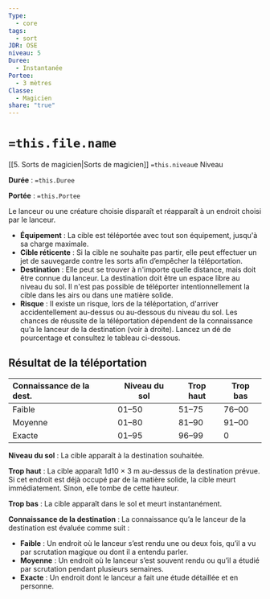 ```yaml
---
Type:
  - core
tags:
  - sort
JDR: OSE
niveau: 5
Duree:
  - Instantanée
Portee:
  - 3 mètres
Classe:
  - Magicien
share: "true"
---
```

# `=this.file.name`  

[[5. Sorts de magicien|Sorts de magicien]] `=this.niveau`e Niveau

**Durée** : `=this.Duree` 

**Portée** : `=this.Portee`

Le lanceur ou une créature choisie disparaît et réapparaît à un endroit choisi par le lanceur.

- **Équipement** : La cible est téléportée avec tout son équipement, jusqu'à sa charge maximale.
- **Cible réticente** : Si la cible ne souhaite pas partir, elle peut effectuer un jet de sauvegarde contre les sorts afin d’empêcher la téléportation.
- **Destination** : Elle peut se trouver à n'importe quelle distance, mais doit être connue du lanceur. La destination doit être un espace libre au niveau du sol. Il n'est pas possible de téléporter intentionnellement la cible dans les airs ou dans une matière solide.
- **Risque** : Il existe un risque, lors de la téléportation, d'arriver accidentellement au-dessus ou au-dessous du niveau du sol. Les chances de réussite de la téléportation dépendent de la connaissance qu’a le lanceur de la destination (voir à droite). Lancez un dé de pourcentage et consultez le tableau ci-dessous.

## Résultat de la téléportation

| Connaissance de la dest. | Niveau du sol | Trop haut | Trop bas |
| :--- | ---- | ---- | ---- |
| Faible | 01–50 | 51–75 | 76–00 |
| Moyenne | 01–80 | 81–90 | 91–00 |
| Exacte | 01–95 | 96–99 | 0 |

**Niveau du sol** : La cible apparaît à la destination souhaitée.

**Trop haut** : La cible apparaît 1d10 × 3 m au-dessus de la destination prévue. Si cet endroit est déjà occupé par de la matière solide, la cible meurt immédiatement. Sinon, elle tombe de cette hauteur.

**Trop bas** : La cible apparaît dans le sol et meurt instantanément.

**Connaissance de la destination** : La connaissance qu’a le lanceur de la destination est évaluée comme suit :

- **Faible** : Un endroit où le lanceur s’est rendu une ou deux fois, qu’il a vu par scrutation magique ou dont il a entendu parler.
- **Moyenne** : Un endroit où le lanceur s’est souvent rendu ou qu’il a étudié par scrutation pendant plusieurs semaines.
- **Exacte** : Un endroit dont le lanceur a fait une étude détaillée et en personne.